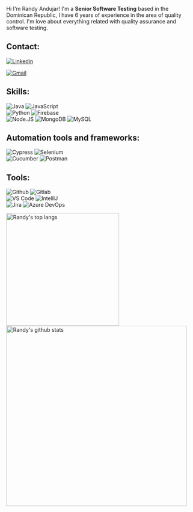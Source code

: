 

 Hi I'm Randy Andujar! I'm a **Senior Software Testing** based in the Dominican Republic, I have 6 years of experience in the area of quality control. I'm love about everything related with quality assurance and software testing. 
<br>

## Contact:

[![Linkedin](https://img.shields.io/badge/-Randy%20Andujar-4F97FF?style=for-the-badge&logo=Linkedin&logoColor=white&labelColor=101010)](https://www.linkedin.com/in/randy-andujar-4948639b/)

[![Gmail](https://img.shields.io/badge/-randujar.11@gmail.com-c14438?style=for-the-badge&logo=Gmail&logoColor=white&labelColor=101010)](mailto:randujar.11@gmail.com)


## Skills:

![Java](https://img.shields.io/badge/Java-007396?style=for-the-badge&logo=java&logoColor=white&labelColor=101010)
![JavaScript](https://img.shields.io/badge/JavaScript-F7DF1E?style=for-the-badge&logo=javascript&logoColor=white&labelColor=101010)</br>
![Python](https://img.shields.io/badge/Python-007395?style=for-the-badge&logo=python&logoColor=white&labelColor=101010)
![Firebase](https://img.shields.io/badge/Firebase-FFCA28?style=for-the-badge&logo=firebase&logoColor=white&labelColor=101010)</br>
![Node.JS](https://img.shields.io/badge/Node.JS-339933?style=for-the-badge&logo=node.js&logoColor=white&labelColor=101010)
![MongoDB](https://img.shields.io/badge/MongoDB-47A248?style=for-the-badge&logo=mongodb&logoColor=white&labelColor=101010)
![MySQL](https://img.shields.io/badge/MySQL-4479A1?style=for-the-badge&logo=mysql&logoColor=white&labelColor=111111)
</br>


## Automation tools and frameworks:

![Cypress](https://img.shields.io/badge/Cypress-4479A1?style=for-the-badge&logo=Cypress&logoColor=white&labelColor=101010)
![Selenium](https://img.shields.io/badge/Selenium-339933?style=for-the-badge&logo=Selenium&logoColor=white&labelColor=101010)</br>
![Cucumber](https://img.shields.io/badge/Cucumber-339933?style=for-the-badge&logo=Cucumber&logoColor=white&labelColor=101010)
![Postman](https://img.shields.io/badge/Postman-orange?style=for-the-badge&logo=Postman&logoColor=white&labelColor=101010)


## Tools:

![Github](https://img.shields.io/badge/Github-000025?style=for-the-badge&logo=Github&logoColor=white&labelColor=101010)
![Gitlab](https://img.shields.io/badge/Gitlab-orange?style=for-the-badge&logo=Gitlab&logoColor=white&labelColor=101010)</br>
![VS Code](https://img.shields.io/badge/VS%20Code-purple?style=for-the-badge&logo=Visual%20Studio%20Code&logoColor=white&labelColor=101010)
![IntellIJ](https://img.shields.io/badge/IntellIJe-4F97FF?style=for-the-badge&logo=intellij%20idea&logoColor=white&labelColor=101010)</br>
![Jira](https://img.shields.io/badge/Jira-D1D3CC?style=for-the-badge&logo=Jira&logoColor=white&labelColor=101010)
![Azure DevOps](https://img.shields.io/badge/Azure%20DevOps-2898E8?style=for-the-badge&logo=Azure-DevOps&logoColor=white&labelColor=101010)

<a href="https://github.com/randujar11/github-readme-stats">
<img width="300" height="auto" align="left" alt="Randy's top langs" 
src="https://github-readme-stats.vercel.app/api/top-langs/?username=randujar11&show_icons=true&theme=algolia&count_private=true" /></a> 

<a href="https://github.com/randujar11?tab=repositories">
<img width="480" height="auto" alt="Randy's github stats" 
src="https://github-readme-stats.vercel.app/api?username=randujar11&show_icons=true&theme=algolia&count_private=true" /></a>

  

<!--
**randujar11/randujar11** is a ✨ _special_ ✨ repository because its `README.md` (this file) appears on your GitHub profile.

Here are some ideas to get you started:

- 🔭 I’m currently working on ...
- 🌱 I’m currently learning ...
- 👯 I’m looking to collaborate on ...
- 🤔 I’m looking for help with ...
- 💬 Ask me about ...
- 📫 How to reach me: ...
- 😄 Pronouns: ...
- ⚡ Fun fact: ...
-->
